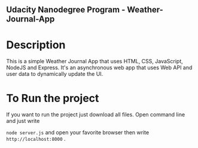 ## Udacity Nanodegree Program - Weather-Journal-App

# Description 
This is a simple Weather Journal App that uses HTML, CSS, JavaScript, NodeJS and Express. It's an asynchronous web app that uses Web API and user data to dynamically update the UI. 

# To Run the project

If you want to run the project just download all files. Open command line and just write

 `node server.js`
and open your favorite browser then write `http://localhost:8000` .






